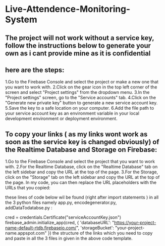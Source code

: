 # Live-Attendence-Monitoring-System
## The project will not work without a service key, follow the instructions below to generate your own as i cant provide mine as it is confidential
## here are the steps:

1.Go to the Firebase Console and select the project or make a new one that you want to work with.
2.Click on the gear icon in the top left corner of the screen and select "Project settings" from the dropdown menu.
3.In the "Project settings" screen, go to the "Service accounts" tab.
4.Click on the "Generate new private key" button to generate a new service account key.
5.Save the key to a safe location on your computer.
6.Add the file path to your service account key as an environment variable in your local development environment or deployment environment.

##  To copy your links ( as my links wont work as soon as the service key is changed obviously) of the Realtime Database and Storage on Firebase:

1.Go to the Firebase Console and select the project that you want to work with.
2.For the Realtime Database, click on the "Realtime Database" tab on the left sidebar and copy the URL at the top of the page.
3.For the Storage, click on the "Storage" tab on the left sidebar and copy the URL at the top of the page.
In my code, you can then replace the URL placeholders with the URLs that you copied:

these lines of code below wil be found (right after import statements ) in all the 3 python files namely app.py, encodegenerator.py, addDataTodatabse.py :

cred = credentials.Certificate("serviceAccountKey.json")
firebase_admin.initialize_app(cred,
                              {
                                  'databaseURL': "https://your-project-name-default-rtdb.firebaseio.com/",
                                  'storageBucket': "your-project-name.appspot.com"
                              })
the structure of the links which you need to copy and paste in all the 3 files in given in the above code template.
